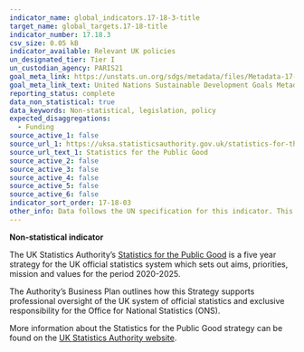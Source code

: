 ```yaml
---
indicator_name: global_indicators.17-18-3-title
target_name: global_targets.17-18-title
indicator_number: 17.18.3
csv_size: 0.05 kB
indicator_available: Relevant UK policies
un_designated_tier: Tier I
un_custodian_agency: PARIS21
goal_meta_link: https://unstats.un.org/sdgs/metadata/files/Metadata-17-18-03.pdf
goal_meta_link_text: United Nations Sustainable Development Goals Metadata (PDF 345 KB)
reporting_status: complete
data_non_statistical: true
data_keywords: Non-statistical, legislation, policy
expected_disaggregations:
  - Funding
source_active_1: false
source_url_1: https://uksa.statisticsauthority.gov.uk/statistics-for-the-public-good/
source_url_text_1: Statistics for the Public Good
source_active_2: false
source_active_3: false
source_active_4: false
source_active_5: false
source_active_6: false
indicator_sort_order: 17-18-03
other_info: Data follows the UN specification for this indicator. This indicator has not been identified in collaboration with topic experts.
---
```

**Non-statistical indicator**

The UK Statistics Authority’s [Statistics for the Public Good](https://uksa.statisticsauthority.gov.uk/statistics-for-the-public-good/) is a five year strategy for the UK official statistics system which sets out aims, priorities, mission and values for the period 2020-2025.

The Authority’s Business Plan outlines how this Strategy supports professional oversight of the UK system of official statistics and exclusive responsibility for the Office for National Statistics (ONS).

More information about the Statistics for the Public Good strategy can be found on the [UK Statistics Authority website](https://www.statisticsauthority.gov.uk/about-the-authority/strategy-and-business-plan/).